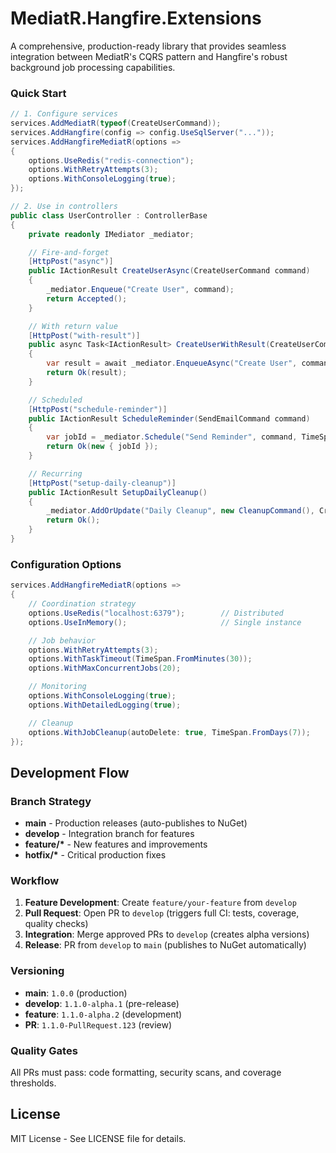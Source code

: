 # MediatR.Hangfire.Extensions

A comprehensive, production-ready library that provides seamless integration between MediatR's CQRS pattern and Hangfire's robust background job processing capabilities.

### Quick Start

```csharp
// 1. Configure services
services.AddMediatR(typeof(CreateUserCommand));
services.AddHangfire(config => config.UseSqlServer("..."));
services.AddHangfireMediatR(options =>
{
    options.UseRedis("redis-connection");
    options.WithRetryAttempts(3);
    options.WithConsoleLogging(true);
});

// 2. Use in controllers
public class UserController : ControllerBase
{
    private readonly IMediator _mediator;

    // Fire-and-forget
    [HttpPost("async")]
    public IActionResult CreateUserAsync(CreateUserCommand command)
    {
        _mediator.Enqueue("Create User", command);
        return Accepted();
    }

    // With return value
    [HttpPost("with-result")]
    public async Task<IActionResult> CreateUserWithResult(CreateUserCommand command)
    {
        var result = await _mediator.EnqueueAsync("Create User", command, retryAttempts: 2);
        return Ok(result);
    }

    // Scheduled
    [HttpPost("schedule-reminder")]
    public IActionResult ScheduleReminder(SendEmailCommand command)
    {
        var jobId = _mediator.Schedule("Send Reminder", command, TimeSpan.FromHours(24));
        return Ok(new { jobId });
    }

    // Recurring
    [HttpPost("setup-daily-cleanup")]
    public IActionResult SetupDailyCleanup()
    {
        _mediator.AddOrUpdate("Daily Cleanup", new CleanupCommand(), Cron.Daily(2, 0));
        return Ok();
    }
}
```

### Configuration Options

```csharp
services.AddHangfireMediatR(options =>
{
    // Coordination strategy
    options.UseRedis("localhost:6379");        // Distributed
    options.UseInMemory();                     // Single instance

    // Job behavior
    options.WithRetryAttempts(3);
    options.WithTaskTimeout(TimeSpan.FromMinutes(30));
    options.WithMaxConcurrentJobs(20);

    // Monitoring
    options.WithConsoleLogging(true);
    options.WithDetailedLogging(true);

    // Cleanup
    options.WithJobCleanup(autoDelete: true, TimeSpan.FromDays(7));
});
```

## Development Flow

### Branch Strategy

- **main** - Production releases (auto-publishes to NuGet)
- **develop** - Integration branch for features
- **feature/\*** - New features and improvements
- **hotfix/\*** - Critical production fixes

### Workflow

1. **Feature Development**: Create `feature/your-feature` from `develop`
2. **Pull Request**: Open PR to `develop` (triggers full CI: tests, coverage, quality checks)
3. **Integration**: Merge approved PRs to `develop` (creates alpha versions)
4. **Release**: PR from `develop` to `main` (publishes to NuGet automatically)

### Versioning

- **main**: `1.0.0` (production)
- **develop**: `1.1.0-alpha.1` (pre-release)
- **feature**: `1.1.0-alpha.2` (development)
- **PR**: `1.1.0-PullRequest.123` (review)

### Quality Gates

All PRs must pass: code formatting, security scans, and coverage thresholds.

## License

MIT License - See LICENSE file for details.
